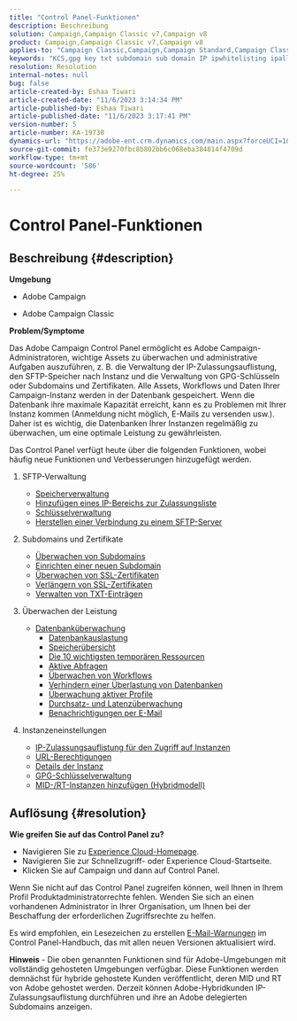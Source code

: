 ```yaml
---
title: "Control Panel-Funktionen"
description: Beschreibung
solution: Campaign,Campaign Classic v7,Campaign v8
product: Campaign,Campaign Classic v7,Campaign v8
applies-to: "Campaign Classic,Campaign,Campaign Standard,Campaign Classic v7,Campaign v8"
keywords: "KCS,gpg key txt subdomain sub domain IP ipwhitelisting ipallowlisting ip allow listing database workflow delegation cname csr ssl sftp txt url permission monitoring durchsatz"
resolution: Resolution
internal-notes: null
bug: false
article-created-by: Eshaa Tiwari
article-created-date: "11/6/2023 3:14:34 PM"
article-published-by: Eshaa Tiwari
article-published-date: "11/6/2023 3:17:41 PM"
version-number: 5
article-number: KA-19730
dynamics-url: "https://adobe-ent.crm.dynamics.com/main.aspx?forceUCI=1&pagetype=entityrecord&etn=knowledgearticle&id=49f9102c-b77c-ee11-8179-6045bd006b3d"
source-git-commit: fe373e9270fbc8b802bb6c068eba384814f4709d
workflow-type: tm+mt
source-wordcount: '586'
ht-degree: 25%

---
```


# Control Panel-Funktionen

## Beschreibung {#description}


<b>Umgebung</b>

- Adobe Campaign

- Adobe Campaign Classic

<b>Problem/Symptome</b>

Das Adobe Campaign Control Panel ermöglicht es Adobe Campaign-Administratoren, wichtige Assets zu überwachen und administrative Aufgaben auszuführen, z. B. die Verwaltung der IP-Zulassungsauflistung, den SFTP-Speicher nach Instanz und die Verwaltung von GPG-Schlüsseln oder Subdomains und Zertifikaten. Alle Assets, Workflows und Daten Ihrer Campaign-Instanz werden in der Datenbank gespeichert. Wenn die Datenbank ihre maximale Kapazität erreicht, kann es zu Problemen mit Ihrer Instanz kommen (Anmeldung nicht möglich, E-Mails zu versenden usw.). Daher ist es wichtig, die Datenbanken Ihrer Instanzen regelmäßig zu überwachen, um eine optimale Leistung zu gewährleisten.

Das Control Panel verfügt heute über die folgenden Funktionen, wobei häufig neue Funktionen und Verbesserungen hinzugefügt werden.

1. SFTP-Verwaltung
   - [Speicherverwaltung](https://experienceleague.adobe.com/docs/control-panel/using/sftp-management/sftp-storage-management.html?lang=en)
   - [Hinzufügen eines IP-Bereichs zur Zulassungsliste](https://experienceleague.adobe.com/docs/control-panel/using/sftp-management/ip-range-allow-listing.html?lang=en)
   - [Schlüsselverwaltung](https://experienceleague.adobe.com/docs/control-panel/using/sftp-management/key-management.html?lang=de)
   - [Herstellen einer Verbindung zu einem SFTP-Server](https://experienceleague.adobe.com/docs/control-panel/using/sftp-management/logging-into-sftp-server.html?lang=en)
2. Subdomains und Zertifikate
   - [Überwachen von Subdomains](https://experienceleague.adobe.com/docs/control-panel/using/subdomains-and-certificates/monitoring-subdomains.html?lang=en)
   - [Einrichten einer neuen Subdomain](https://experienceleague.adobe.com/docs/control-panel/using/subdomains-and-certificates/setting-up-new-subdomain.html?lang=de)
   - [Überwachen von SSL-Zertifikaten](https://experienceleague.adobe.com/docs/control-panel/using/subdomains-and-certificates/monitoring-ssl-certificates.html?lang=en)
   - [Verlängern von SSL-Zertifikaten](https://experienceleague.adobe.com/docs/control-panel/using/subdomains-and-certificates/renewing-subdomain-certificate.html?lang=de)
   - [Verwalten von TXT-Einträgen](https://experienceleague.adobe.com/docs/control-panel/using/subdomains-and-certificates/managing-txt-records.html?lang=en)
3. Überwachen der Leistung
   - [Datenbanküberwachung](https://experienceleague.adobe.com/docs/control-panel/using/performance-monitoring/database-monitoring/database-monitoring.html?lang=de)
      - [Datenbankauslastung](https://experienceleague.adobe.com/docs/control-panel/using/performance-monitoring/database-monitoring/database-utilization.html?lang=en)
      - [Speicherübersicht](https://experienceleague.adobe.com/docs/control-panel/using/performance-monitoring/database-monitoring/database-storage-overview.html?lang=en)
      - [Die 10 wichtigsten temporären Ressourcen](https://experienceleague.adobe.com/docs/control-panel/using/performance-monitoring/database-monitoring/database-top-ten-resources.html?lang=en)
      - [Aktive Abfragen](https://experienceleague.adobe.com/docs/control-panel/using/performance-monitoring/database-monitoring/database-active-queries.html?lang=en)
      - [Überwachen von Workflows](https://experienceleague.adobe.com/docs/control-panel/using/performance-monitoring/database-monitoring/workflow-monitoring.html?lang=de)
      - [Verhindern einer Überlastung von Datenbanken](https://experienceleague.adobe.com/docs/control-panel/using/performance-monitoring/database-monitoring/database-preventing-overload.html?lang=en)
      - [Überwachung aktiver Profile](https://experienceleague.adobe.com/docs/control-panel/using/performance-monitoring/active-profiles-monitoring.html?lang=en)
      - [Durchsatz- und Latenzüberwachung](https://experienceleague.adobe.com/docs/control-panel/using/performance-monitoring/thoughputs-latencies.html?lang=de)
      - [Benachrichtigungen per E-Mail](https://experienceleague.adobe.com/docs/control-panel/using/performance-monitoring/email-alerting.html?lang=en)
4. Instanzeneinstellungen

   - [IP-Zulassungsauflistung für den Zugriff auf Instanzen](https://experienceleague.adobe.com/docs/control-panel/using/instances-settings/ip-allow-listing-instance-access.html?lang=en)
   - [URL-Berechtigungen](https://experienceleague.adobe.com/docs/control-panel/using/instances-settings/url-permissions.html?lang=en)
   - [Details der Instanz](https://experienceleague.adobe.com/docs/control-panel/using/instances-settings/instance-details.html?lang=en)
   - [GPG-Schlüsselverwaltung](https://experienceleague.adobe.com/docs/control-panel/using/instances-settings/gpg-keys-management.html?lang=de)
   - [MID-/RT-Instanzen hinzufügen (Hybridmodell)](https://experienceleague.adobe.com/docs/control-panel/using/instances-settings/external-accounts.html?lang=en)



## Auflösung {#resolution}


<b>Wie greifen Sie auf das Control Panel zu? </b>

- Navigieren Sie zu [Experience Cloud-Homepage](https://experiencecloud.adobe.com).
- Navigieren Sie zur Schnellzugriff- oder Experience Cloud-Startseite.
- Klicken Sie auf Campaign und dann auf Control Panel.


Wenn Sie nicht auf das Control Panel zugreifen können, weil Ihnen in Ihrem Profil Produktadministratorrechte fehlen. Wenden Sie sich an einen vorhandenen Administrator in Ihrer Organisation, um Ihnen bei der Beschaffung der erforderlichen Zugriffsrechte zu helfen.

Es wird empfohlen, ein Lesezeichen zu erstellen [E-Mail-Warnungen](https://experienceleague.adobe.com/docs/control-panel/using/alerts-events/email-alerting.html) im Control Panel-Handbuch, das mit allen neuen Versionen aktualisiert wird.

<b>Hinweis</b> - Die oben genannten Funktionen sind für Adobe-Umgebungen mit vollständig gehosteten Umgebungen verfügbar. Diese Funktionen werden demnächst für hybride gehostete Kunden veröffentlicht, deren MID und RT von Adobe gehostet werden. Derzeit können Adobe-Hybridkunden IP-Zulassungsauflistung durchführen und ihre an Adobe delegierten Subdomains anzeigen.
